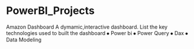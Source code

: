 # PowerBI_Projects
Amazon Dashboard 
A dymamic,interactive dashboard.
List the key technologies used to built the dashboard 
⦁	Power bi
⦁	Power Query
⦁	Dax
⦁	Data Modeling
